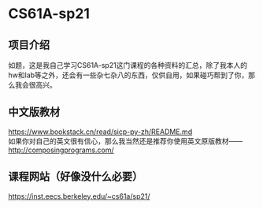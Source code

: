 # CS61A-sp21
## 项目介绍
如题，这是我自己学习CS61A-sp21这门课程的各种资料的汇总，除了我本人的hw和lab等之外，还会有一些杂七杂八的东西，仅供自用，如果碰巧帮到了你，那么我会很高兴。
## 中文版教材
https://www.bookstack.cn/read/sicp-py-zh/README.md  
如果你对自己的英文很有信心，那么我当然还是推荐你使用英文原版教材——http://composingprograms.com/
## 课程网站（好像没什么必要）
https://inst.eecs.berkeley.edu/~cs61a/sp21/
